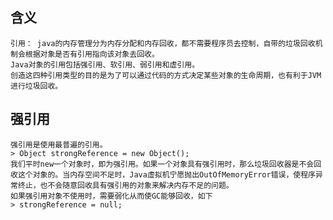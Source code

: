 ## 含义
    引用： java的内存管理分为内存分配和内存回收，都不需要程序员去控制，自带的垃圾回收机制会根据对象是否有引用指向该对象去回收。
    Java对象的引用包括强引用、软引用、弱引用和虚引用。 
    创造这四种引用类型的目的是为了可以通过代码的方式决定某些对象的生命周期，也有利于JVM进行垃圾回收。

## 强引用
    强引用是使用最普遍的引用。
    > Object strongReference = new Object();
    我们平时new一个对象时，即为强引用。如果一个对象具有强引用时，那么垃圾回收器是不会回收这个对象的。当内存空间不足时，Java虚拟机宁愿抛出OutOfMemoryError错误，使程序异常终止，也不会随意回收具有强引用的对象来解决内存不足的问题。
    如果强引用对象不使用时，需要弱化从而使GC能够回收，如下
    > strongReference = null;
